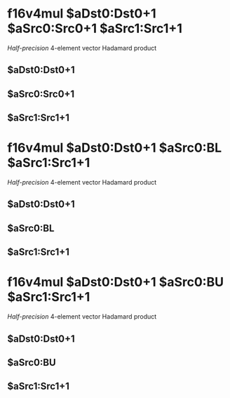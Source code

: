 # f16v4mul $aDst0:Dst0+1 $aSrc0:Src0+1 $aSrc1:Src1+1

*Half-precision* 4-element vector Hadamard product


## $aDst0:Dst0+1

## $aSrc0:Src0+1

## $aSrc1:Src1+1

# f16v4mul $aDst0:Dst0+1 $aSrc0:BL $aSrc1:Src1+1

*Half-precision* 4-element vector Hadamard product


## $aDst0:Dst0+1

## $aSrc0:BL

## $aSrc1:Src1+1

# f16v4mul $aDst0:Dst0+1 $aSrc0:BU $aSrc1:Src1+1

*Half-precision* 4-element vector Hadamard product


## $aDst0:Dst0+1

## $aSrc0:BU

## $aSrc1:Src1+1

